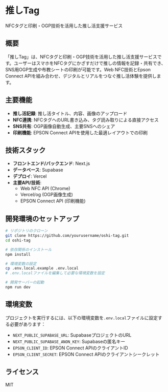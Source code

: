 # 推しTag

NFCタグと印刷・OGP技術を活用した推し活支援サービス

## 概要

「推しTag」は、NFCタグと印刷・OGP技術を活用した推し活支援サービスです。ユーザーはスマホをNFCタグにかざすだけで推しの情報を記録・共有でき、SNS用OGP生成や布教シートの印刷が可能です。Web NFC技術とEpson Connect APIを組み合わせ、デジタルとリアルをつなぐ推し活体験を提供します。

## 主要機能

- **推し活記録**: 推し活タイトル、内容、画像のアップロード
- **NFC連携**: NFCタグへのURL書き込み、タグ読み取りによる直接アクセス
- **SNS共有**: OGP画像自動生成、主要SNSへのシェア
- **印刷機能**: EPSON Connect APIを使用した最適レイアウトでの印刷

## 技術スタック

- **フロントエンド/バックエンド**: Next.js
- **データベース**: Supabase
- **デプロイ**: Vercel
- **主要API/技術**:
  - Web NFC API (Chrome)
  - Vercel/og (OGP画像生成)
  - EPSON Connect API (印刷機能)

## 開発環境のセットアップ

```bash
# リポジトリのクローン
git clone https://github.com/yourusername/oshi-tag.git
cd oshi-tag

# 依存関係のインストール
npm install

# 環境変数の設定
cp .env.local.example .env.local
# .env.localファイルを編集して必要な環境変数を設定

# 開発サーバーの起動
npm run dev
```

## 環境変数

プロジェクトを実行するには、以下の環境変数を`.env.local`ファイルに設定する必要があります：

- `NEXT_PUBLIC_SUPABASE_URL`: SupabaseプロジェクトのURL
- `NEXT_PUBLIC_SUPABASE_ANON_KEY`: Supabaseの匿名キー
- `EPSON_CLIENT_ID`: EPSON Connect APIのクライアントID
- `EPSON_CLIENT_SECRET`: EPSON Connect APIのクライアントシークレット

## ライセンス

MIT
